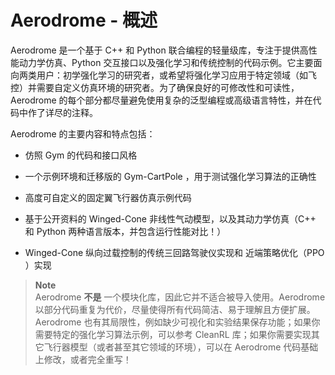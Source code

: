 # Aerodrome - 概述

Aerodrome 是一个基于 C++ 和 Python 联合编程的轻量级库，专注于提供高性能动力学仿真、Python 交互接口以及强化学习和传统控制的代码示例。它主要面向两类用户：初学强化学习的研究者，或希望将强化学习应用于特定领域（如飞控）并需要自定义仿真环境的研究者。为了确保良好的可修改性和可读性，Aerodrome 的每个部分都尽量避免使用复杂的泛型编程或高级语言特性，并在代码中作了详尽的注释。

Aerodrome 的主要内容和特点包括：

- 仿照 Gym 的代码和接口风格

- 一个示例环境和迁移版的 Gym-CartPole ，用于测试强化学习算法的正确性

- 高度可自定义的固定翼飞行器仿真示例代码

- 基于公开资料的 Winged-Cone 非线性气动模型，以及其动力学仿真（C++ 和 Python 两种语言版本，并包含运行性能对比！）

- Winged-Cone 纵向过载控制的传统三回路驾驶仪实现和 近端策略优化（PPO ）实现

> **Note**  
> Aerodrome **不是** 一个模块化库，因此它并不适合被导入使用。Aerodrome 以部分代码重复为代价，尽量使得所有代码简洁、易于理解且方便扩展。Aerodrome 也有其局限性，例如缺少可视化和实验结果保存功能；如果你需要特定的强化学习算法示例，可以参考 CleanRL 库；如果你需要实现其它飞行器模型（或者甚至其它领域的环境），可以在 Aerodrome 代码基础上修改，或者完全重写！